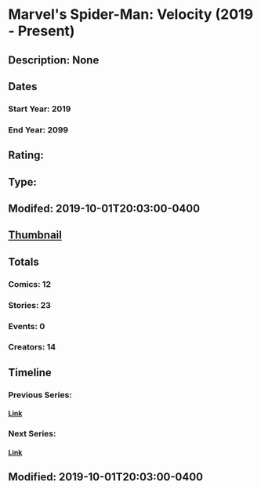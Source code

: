 # Marvel's Spider-Man: Velocity (2019 - Present)
## Description: None
## Dates
### Start Year: 2019
### End Year: 2099
## Rating: 
## Type: 
## Modifed: 2019-10-01T20:03:00-0400
## [Thumbnail](http://i.annihil.us/u/prod/marvel/i/mg/c/60/5d93b0eb0f95c.jpg)
## Totals
### Comics: 12
### Stories: 23
### Events: 0
### Creators: 14
## Timeline
### Previous Series: 
#### [Link]()
### Next Series: 
#### [Link]()
## Modified: 2019-10-01T20:03:00-0400